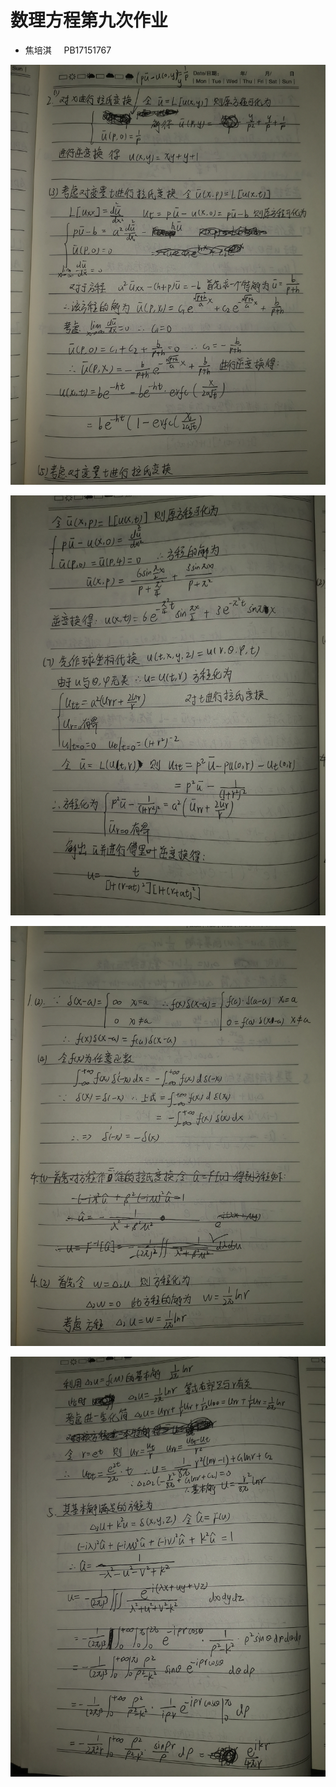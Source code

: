<!--
 * @Author: Page-Jiao
 * @Date: 2020-05-03 21:08:30
 * @LastEditors: Page-Jiao
 * @LastEditTime: 2020-05-20 20:40:01
 * @Description: file content
 * @FilePath: \数理方程\数理方程第九次作业.md
 -->
# 数理方程第九次作业

+ 焦培淇 &nbsp; &nbsp; PB17151767

![图一](./images/9-1.jpg)

![图二](./images/9-2.jpg)

![图三](./images/9-3.jpg)

![图四](./images/9-4.jpg)